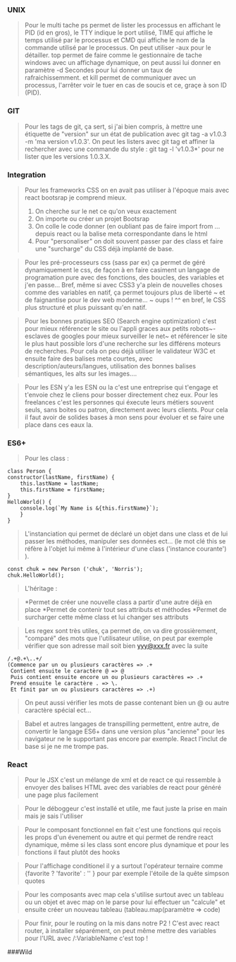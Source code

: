 ### UNIX

> Pour le multi tache ps permet de lister les processus en affichant le PID (id en gros), le TTY indique le port utilisé, TIME qui affiche le temps utilisé par le processus et CMD qui affiche le nom de la commande utilisé par le processus. On peut utiliser -aux pour le détailler. top permet de faire comme le gestionnaire de tache windows avec un affichage dynamique, 
on peut aussi lui donner en paramètre -d Secondes pour lui donner un taux de rafraichissemment. et kill permet de communiquer avec un processus, l'arrêter voir le tuer en cas de soucis et ce, graçe à son ID (PID).

### GIT

>Pour les tags de git, ça sert, si j'ai bien compris, à mettre une étiquette de "version" sur un état de publication avec git tag -a v1.0.3 -m 'ma version v1.0.3'. On peut les listers avec git tag et affiner la rechercher avec une commande du style : git tag -l 'v1.0.3*' pour ne lister que les versions 1.0.3.X.

### Integration

>Pour les frameworks CSS on en avait pas utiliser à l'époque mais avec react bootsrap je comprend mieux.
>1. On cherche sur le net ce qu'on veux exactement
>2. On importe ou créer un projet Bootsrap
>3. On colle le code donner (en oubliant pas de faire import from ... depuis react ou la balise meta correspondante dans le html
>4. Pour "personaliser" on doit souvent passer par des class et faire une "surcharge" du CSS déjà implanté de base.
    
 >Pour les pré-processeurs css (sass par ex) ça permet de géré dynamiquement le css, de façon à en faire casiment un langage de programation pure avec des fonctions, des boucles, des variables et j'en passe... Bref, même si avec CSS3 y'a plein de nouvelles choses comme des variables en natif, ça permet toujours plus de liberté ~ et de faignantise pour le dev web moderne... ~ oups ! ^^ en bref, le CSS plus structuré et plus puissant qu'en natif.
    
 >Pour les bonnes pratiques SEO (Search engine optimization) c'est pour mieux référencer le site ou l'appli graces aux petits robots~-esclaves de googles pour mieux surveiller le net~ et référencer le site le plus haut possible lors d'une recherche sur les différens moteurs de recherches. Pour cela on peu déjà utiliser le validateur W3C et ensuite faire des balises meta courtes, avec description/auteurs/langues, utilisation des bonnes balises sémantiques, les alts sur les images....
 
 >Pour les ESN y'a les ESN ou la c'est une entreprise qui t'engage et t'envoie chez le cliens pour bosser directement chez eux. Pour les freelances c'est les personnes qui éxecute leurs métiers souvent seuls, sans boites ou patron, directement avec leurs clients. Pour cela il faut avoir de solides bases à mon sens pour évoluer et se faire une place dans ces eaux la.

### ES6+

>Pour les class : 

    class Person {
	constructor(lastName, firstName) {
		this.lastName = lastName;
		this.firstName = firstName;
	}
	HelloWorld() {
		console.log(`My Name is &{this.firstName}`);
	    }
    }

>L'instanciation qui permet de déclaré un objet dans une class et de lui passer les méthodes, manipuler ses données ect... (le mot clé this se réfère à l'objet lui même à l'intérieur d'une class ('instance courante') ).

    const chuk = new Person ('chuk', 'Norris');
    chuk.HelloWorld();

>L'héritage : 

>*Permet de créer une nouvelle class a partir d'une autre déjà en place
>*Permet de contenir tout ses attributs et méthodes
>*Permet de surcharger cette même class et lui changer ses attributs

>Les regex sont très utiles, ça permet de, on va dire grossièrement, "comparé" des mots que l'utilisateur utilise, on peut par exemple vérifier que son adresse mail soit bien yyy@xxx.fr avec la suite 
	
	/.+@.+\..+/
	(Commence par un ou plusieurs caractères => .+
	 Contient ensuite le caractère @ => @
	 Puis contient ensuite encore un ou plusieurs caractères => .+
	 Prend ensuite le caractère . => \.
	 Et finit par un ou plusieurs caractères => .+)
	 
>On peut aussi vérifier les mots de passe contenant bien un @ ou autre caractère spécial ect...

>Babel et autres langages de transpilling permettent, entre autre, de convertir le langage ES6+ dans une version plus "ancienne" pour les navigateur ne le supportant pas encore par exemple. React l'inclut de base si je ne me trompe pas.


 ### React

>Pour le JSX c'est un mélange de xml et de react ce qui ressemble à envoyer des balises HTML avec des variables de react pour généré une page plus facilement

>Pour le déboggeur c'est installé et utile, me faut juste la prise en main mais je sais l'utiliser

>Pour le composant fonctionnel en fait c'est une fonctions qui reçois les props d'un évenement ou autre et qui permet de rendre react dynamique, même si les class sont encore plus dynamique et pour les fonctions il faut plutôt des hooks 

>Pour l'affichage conditionel il y a surtout l'opérateur ternaire comme {favorite ? 'favorite' : '' } pour par exemple l'étoile de la quête simpson quotes

>Pour les composants avec map cela s'utilise surtout avec un tableau ou un objet et avec map on le parse pour lui effectuer un "calcule" et ensuite créer un nouveau tableau (tableau.map(paramètre => code)

>Pour finir, pour le routing on la mis dans notre P2 ! C'est avec react router, à installer séparément, on peut même mettre des variables pour l'URL avec /:VariableName c'est top !

###Wild


